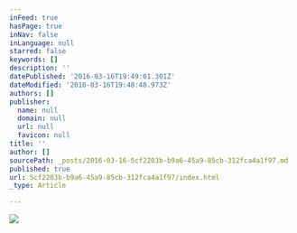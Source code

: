 ```yaml
---
inFeed: true
hasPage: true
inNav: false
inLanguage: null
starred: false
keywords: []
description: ''
datePublished: '2016-03-16T19:49:01.301Z'
dateModified: '2016-03-16T19:48:48.973Z'
authors: []
publisher:
  name: null
  domain: null
  url: null
  favicon: null
title: ''
author: []
sourcePath: _posts/2016-03-16-5cf2203b-b9a6-45a9-85cb-312fca4a1f97.md
published: true
url: 5cf2203b-b9a6-45a9-85cb-312fca4a1f97/index.html
_type: Article

---
```

![](https://the-grid-user-content.s3-us-west-2.amazonaws.com/6c9124ab-b2b8-4cbb-b900-85d147f614df.jpg)